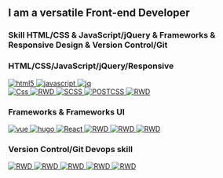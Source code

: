 ## I am a versatile Front-end Developer
### Skill HTML/CSS & JavaScript/jQuery & Frameworks & Responsive Design & Version Control/Git
### HTML/CSS/JavaScript/jQuery/Responsive
<p align="left">
  <a href="#">
     <img src="https://img.shields.io/badge/F2E-Html-html" alt="html5">
  </a>
  <a href="#">
     <img src="https://img.shields.io/badge/F2E-Javascript-javascript" alt="javascript">
  </a>
  <a href="#">
     <img src="https://img.shields.io/badge/F2E-Jquery-jquery" alt="jq">
  </a>
  <br/>
  <a href="#">
     <img src="https://img.shields.io/badge/F2E-CSS-red" alt="Css">
  </a>
  <a href="#">
     <img src="https://img.shields.io/badge/F2E-RWD-red" alt="RWD">
  </a>
  <a href="#">
     <img src="https://img.shields.io/badge/F2E-SCSS-red" alt="SCSS">
  </a>
  <a href="#">
     <img src="https://img.shields.io/badge/F2E-POSTCSS-red" alt="POSTCSS">
  </a>
  <a href="#">
     <img src="https://img.shields.io/badge/F2E-BABEL-red" alt="RWD">
  </a>
</p>

### Frameworks & Frameworks UI

<p>
  <a href="#">
     <img src="https://img.shields.io/badge/Frameworks-Vue-vue" alt="vue">
  </a>
  <a href="#">
     <img src="https://img.shields.io/badge/Frameworks-Hugo-hugo" alt="hugo">
  </a>
  <a href="#">
     <img src="https://img.shields.io/badge/Frameworks-React-React" alt="React">
  </a>
  <a href="#">
     <img src="https://img.shields.io/badge/tempelate_UI-element_ui-orange" alt="RWD">
  </a>
  <a href="#">
     <img src="https://img.shields.io/badge/tempelate_UI-vuetify_js-orange" alt="RWD">
  </a>
  <a href="#">
     <img src="https://img.shields.io/badge/tempelate_UI-mand_mobile_2-orange" alt="RWD">
  </a>
</p>

### Version Control/Git Devops skill

<p>
  <a href="#">
     <img src="https://img.shields.io/badge/Version_Control-Webpack-red" alt="RWD">
  </a>
  <a href="#">
     <img src="https://img.shields.io/badge/CICD-Jenkins-blue" alt="RWD">
  </a>
  <a href="#">
     <img src="https://img.shields.io/badge/CICD-GitLab-blue" alt="RWD">
  </a>
  <a href="#">
     <img src="https://img.shields.io/badge/CICD-GitHub-blue" alt="RWD">
  </a>
  <a href="#">
     <img src="https://img.shields.io/badge/CLOUD-Aws-blue" alt="RWD">
  </a>
</p>

